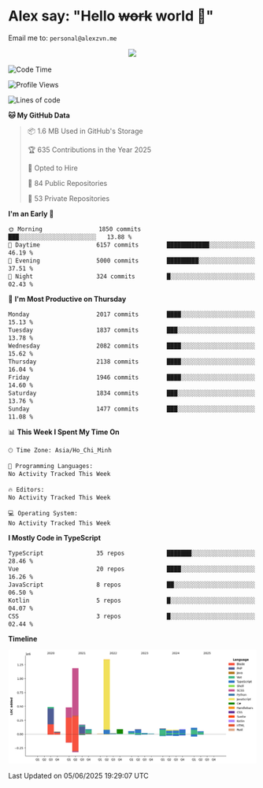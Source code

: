 # Alex say: "Hello ~~work~~ world 🐾"
Email me to: `personal@alexzvn.me`


<p align=center>
  <a href="https://skillicons.dev">
    <img src="https://skillicons.dev/icons?i=ts,js,php,nodejs,bun,vue,nuxt,react,svelte,tauri,laravel,rust,mongodb,docker,electron,redis,rabbitmq,tailwind,git,cloudflare,elysia,mysql,nginx,rollupjs,sentry,ubuntu,yarn,html,css,vite" />
  </a>
</p>

<!--START_SECTION:waka-->
![Code Time](http://img.shields.io/badge/Code%20Time-1%2C066%20hrs%2055%20mins-blue)

![Profile Views](http://img.shields.io/badge/Profile%20Views-0-blue)

![Lines of code](https://img.shields.io/badge/From%20Hello%20World%20I%27ve%20Written-4.6%20million%20lines%20of%20code-blue)

**🐱 My GitHub Data** 

> 📦 1.6 MB Used in GitHub's Storage 
 > 
> 🏆 635 Contributions in the Year 2025
 > 
> 💼 Opted to Hire
 > 
> 📜 84 Public Repositories 
 > 
> 🔑 53 Private Repositories 
 > 
**I'm an Early 🐤** 

```text
🌞 Morning                1850 commits        ███░░░░░░░░░░░░░░░░░░░░░░   13.88 % 
🌆 Daytime                6157 commits        ████████████░░░░░░░░░░░░░   46.19 % 
🌃 Evening                5000 commits        █████████░░░░░░░░░░░░░░░░   37.51 % 
🌙 Night                  324 commits         █░░░░░░░░░░░░░░░░░░░░░░░░   02.43 % 
```
📅 **I'm Most Productive on Thursday** 

```text
Monday                   2017 commits        ████░░░░░░░░░░░░░░░░░░░░░   15.13 % 
Tuesday                  1837 commits        ███░░░░░░░░░░░░░░░░░░░░░░   13.78 % 
Wednesday                2082 commits        ████░░░░░░░░░░░░░░░░░░░░░   15.62 % 
Thursday                 2138 commits        ████░░░░░░░░░░░░░░░░░░░░░   16.04 % 
Friday                   1946 commits        ████░░░░░░░░░░░░░░░░░░░░░   14.60 % 
Saturday                 1834 commits        ███░░░░░░░░░░░░░░░░░░░░░░   13.76 % 
Sunday                   1477 commits        ███░░░░░░░░░░░░░░░░░░░░░░   11.08 % 
```


📊 **This Week I Spent My Time On** 

```text
🕑︎ Time Zone: Asia/Ho_Chi_Minh

💬 Programming Languages: 
No Activity Tracked This Week

🔥 Editors: 
No Activity Tracked This Week

💻 Operating System: 
No Activity Tracked This Week
```

**I Mostly Code in TypeScript** 

```text
TypeScript               35 repos            ███████░░░░░░░░░░░░░░░░░░   28.46 % 
Vue                      20 repos            ████░░░░░░░░░░░░░░░░░░░░░   16.26 % 
JavaScript               8 repos             ██░░░░░░░░░░░░░░░░░░░░░░░   06.50 % 
Kotlin                   5 repos             █░░░░░░░░░░░░░░░░░░░░░░░░   04.07 % 
CSS                      3 repos             █░░░░░░░░░░░░░░░░░░░░░░░░   02.44 % 
```



**Timeline**

![Lines of Code chart](https://raw.githubusercontent.com/alexzvn/alexzvn/main/assets/bar_graph.png)


 Last Updated on 05/06/2025 19:29:07 UTC
<!--END_SECTION:waka-->
